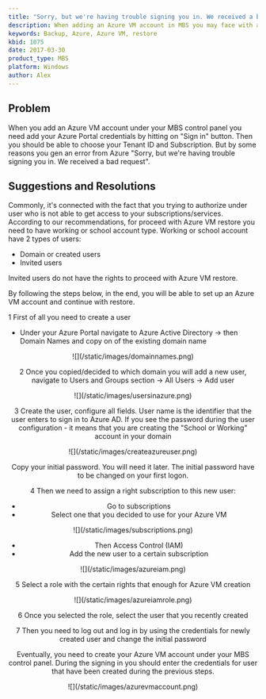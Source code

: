 ```yaml
---
title: "Sorry, but we're having trouble signing you in. We received a bad request"
description: When adding an Azure VM account in MBS you may face with an error "Sorry, but we're having trouble signing you in. We received a bad request"
keywords: Backup, Azure, Azure VM, restore
kbid: 1075
date: 2017-03-30
product_type: MBS
platform: Windows
author: Alex
---
```


## Problem

When you add an Azure VM account under your MBS control panel you need add your Azure Portal credentials by hitting on "Sign in" button. Then you should be able to choose your Tenant ID and Subscription. But by some reasons you gen an error from Azure "Sorry, but we're having trouble signing you in. We received a bad request".

## Suggestions and Resolutions

Commonly, it's connected with the fact that you trying to authorize under user who is not able to get access to your subscriptions/services. According to our recommendations, for proceed with Azure VM restore you need to have working or school account type. Working or school account have 2 types of users:
* Domain or created users
* Invited users

Invited users do not have the rights to proceed with Azure VM restore.

By following the steps below, in the end, you will be able to set up an Azure VM account and continue with restore.

1 First of all you need to create a user

  * Under your Azure Portal navigate to Azure Active Directory -> then Domain Names and copy on of the existing domain name

<center>
![](/static/images/domainnames.png)

2 Once you copied/decided to which domain you will add a new user, navigate to Users and Groups section -> All Users -> Add user

<center>
![](/static/images/usersinazure.png)

3 Create the user, configure all fields. User name is the identifier that the user enters to sign in to Azure AD. If you see the password during the user configuration - it means that you are creating the "School or Working" account in your domain

<center>
 ![](/static/images/createazureuser.png)

Copy your initial password. You will need it later. The initial password have to be changed on your first logon.

4 Then we need to assign a right subscription to this new user:
  * Go to subscriptions
  * Select one that you decided to use for your Azure VM
  <center>
  ![](/static/images/subscriptions.png)

  * Then Access Control (IAM)
  * Add the new user to a certain subscription

  <center>
  ![](/static/images/azureiam.png)

5 Select a role with the certain rights that enough for Azure VM creation

<center>
![](/static/images/azureiamrole.png)

6 Once you selected the role, select the user that you recently created

7 Then you need to log out and log in by using the credentials for newly created user and change the initial password

Eventually, you need to create your Azure VM account under your MBS control panel. During the signing in you should enter the credentials for user that have been created during the previous steps.

<center>
![](/static/images/azurevmaccount.png)
